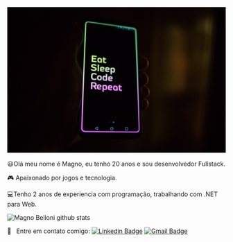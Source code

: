 <img src="https://github.com/MagnoBelloni/MagnoBelloni/blob/master/phone-unsplash.jpg" width="auto" />

:smiley:Olá meu nome é Magno, eu tenho 20 anos e sou desenvolvedor Fullstack.

:video_game: Apaixonado por jogos e tecnologia.

:computer:Tenho 2 anos de experiencia com programação, trabalhando com .NET para Web.

![Magno Belloni github stats](https://github-readme-stats.vercel.app/api?username=MagnoBelloni&show_icons=true&theme=radical)

:email: &nbsp; Entre em contato comigo: [![Linkedin Badge](https://img.shields.io/badge/-MagnoBelloni-blue?style=flat-square&logo=Linkedin&logoColor=white&link=https://www.linkedin.com/in/magnobelloni/)](https://www.linkedin.com/in/magnobelloni/)&nbsp;[![Gmail Badge](https://img.shields.io/badge/-bellonidesouza6@gmail.com-c14438?style=flat-square&logo=Gmail&logoColor=white&link=mailto:bellonidesouza6@gmail.com)](mailto:bellonidesouza6@gmail.com)
